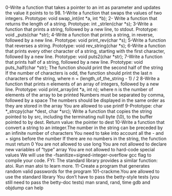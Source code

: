 0-Write a function that takes a pointer to an int as parameter and updates the value it points to to 98.
1-Write a function that swaps the values of two integers. Prototype: void swap_int(int *a, int *b);
2- Write a function that returns the length of a string. Prototype: int _strlen(char *s);
3-Write a function that prints a string, followed by a new line, to stdout. Prototype: void _puts(char *str);
4-Write a function that prints a string, in reverse, followed by a new line. Prototype: void print_rev(char *s);
5-Write a function that reverses a string. Prototype: void rev_string(char *s);
6-Write a function that prints every other character of a string, starting with the first character, followed by a new line. Prototype: void puts2(char *str);
7-Write a function that prints half of a string, followed by a new line. Prototype: void puts_half(char *str); The function should print the second half of the string If the number of characters is odd, the function should print the last n characters of the string, where n = (length_of_the_string - 1) / 2
8-Write a function that prints n elements of an array of integers, followed by a new line. Prototype: void print_array(int *a, int n); where n is the number of elements of the array to be printed Numbers must be separated by comma, followed by a space The numbers should be displayed in the same order as they are stored in the array You are allowed to use printf
9-Prototype: char *_strcpy(char *dest, char *src); Write a function that copies the string pointed to by src, including the terminating null byte (\0), to the buffer pointed to by dest. Return value: the pointer to dest
10-Write a function that convert a string to an integer.The number in the string can be preceded by an infinite number of characters You need to take into account all the - and + signs before the number If there are no numbers in the string, the function must return 0 You are not allowed to use long You are not allowed to declare new variables of “type” array You are not allowed to hard-code special values We will use the -fsanitize=signed-integer-overflow gcc flag to compile your code. FYI: The standard library provides a similar function: atoi. Run man atoi to learn more.
11-Create a program that generates random valid passwords for the program 101-crackme.You are allowed to use the standard library You don’t have to pass the betty-style tests (you still need to pass the betty-doc tests) man srand, rand, time gdb and objdump can help

